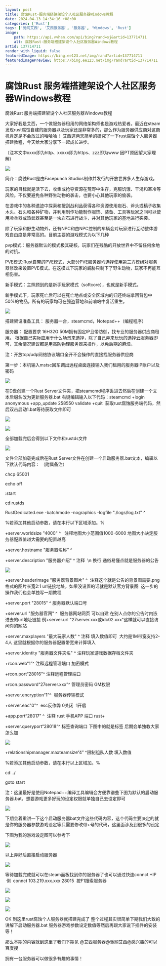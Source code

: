 ```yaml
---
layout: post
title: 腐蚀Rust-服务端搭建架设个人社区服务器Windows教程
date: 2024-04-13 14:34:16 +08:00
categories: ['Rust']
tags: ['驰网艾西', '艾西服务器', '服务器', 'Windows', 'Rust']
image:
    path: https://api.vvhan.com/api/bing?rand=sj&artid=137714711
    alt: 腐蚀Rust-服务端搭建架设个人社区服务器Windows教程
artid: 137714711
render_with_liquid: false
featuredImage: https://bing.ee123.net/img/rand?artid=137714711
featuredImagePreview: https://bing.ee123.net/img/rand?artid=137714711
---
```


# 腐蚀Rust 服务端搭建架设个人社区服务器Windows教程

腐蚀Rust 服务端搭建架设个人社区服务器Windows教程

大家好我是艾西，一个做服务器租用的网络架构师也是游戏热爱者。最近在steam发现rust腐蚀自建的服务器以及玩家还是非常多的，那么作为服务器供应商对这商机肯定是不会放过的哈哈哈！ 艾西这两天简单的研究了一下rust腐蚀个人服务器搭建教程，今天给大家分享下一起成长进步。

（注本文中xxxx即为http、xxxxx即为https、zzz即为www 因PT原因望大家理解）

![](https://i-blog.csdnimg.cn/blog_migrate/0f9d632c89191864187f23a0900e3571.png)

简介：腐蚀Rust是由Facepunch Studios制作并发行的开放世界多人生存游戏。

玩家的目标就是活下去，收集或抢夺资源在荒野中生存，克服饥饿、干渴和寒冷等风险。不仅要避免各种野生动物的袭击，也要小心其他玩家的偷袭。

在游戏中的各种遗迹中探索和搜刮战利品获得各种资源使用岩石、斧头或稿子收集木头、石头和各种矿物，并利用制作功能制作服饰、装备、工具等玩家之间可以使用冷兵器或热武器甚至是一块岩石进行战斗，并对其他玩家的基地进行突袭。

除了玩家和野生动物外，还有NPC和由NPC控制的车辆会对玩家进行互动整体游戏自由度是非常高的。目前主要的游戏模式为以下几种

pvp模式：服务器默认的模式极其硬核，玩家们在残酷的开放世界中不留任何余地的对抗。

PVE模式:Rust自带的PVE模式，大部分PVE服务器均选择使用第三方模组对服务器修改来设置PVE模式。在这模式下玩家的威胁只剩下了野生动物，玩家不再能互相伤害。

新手模式：主照顾到的是新手玩家模式（softcore），也就是新手模式。

新手模式下，玩家死亡后可以在死亡地点或安全区域内的归还终端拿回背包中50%的物品。所有的玩家均可在强盗营地和前哨站中复活重生。

![](https://i-blog.csdnimg.cn/blog_migrate/e646c678e3dab847d613c77e324b08ad.png)

搭建架设准备工具：
服务器一台，steamcmd，Notepad++（编程程序）

服务器：
配置要求 16H32G 50M拥有固定IP且带防御，找专业的服务器供应商租用。 根据自己实际应用于什么场景来选择，除了自己弄来玩玩的选择云服务器即可，其余情况建议都是用高防物理服务器来操作，以免后期的麻烦。

注：开放tcp/udp网络协议端口全开不会操作的直接找服务器供应商

第一步：本机输入mstsc回车调出远程桌面连接输入我们租用的服务器IP账户以及密码

![](https://i-blog.csdnimg.cn/blog_migrate/e26ccb678a37963fa39369ee2f1a9ce8.png)

在D盘创建一个Rust Server文件夹，把steamcmd程序丢进去然后在创建一个文本后缀名改为更新服务器.bat 右键编辑输入以下代码：steamcmd +login anonymous +app\_update 258550 validate +quit  获取rust腐蚀服务端代码，然后双击启动1.bat等待获取文件即可

![](https://i-blog.csdnimg.cn/blog_migrate/63b21b4249b89dec956a8c25ef726a57.png)

![](https://i-blog.csdnimg.cn/blog_migrate/98560e32200e1b30151ef886e49a75f1.png)

全部加载完后会得到以下文件和rustds文件

![](https://i-blog.csdnimg.cn/blog_migrate/61275ad138c71d419e75efcd37613c6f.png)

文件全部加载完成后在Rust Server文件在创建一个启动服务器.bat文本，编辑以下默认代码内容： （附属备注）

chcp 65001

echo off

:start

cd rustds

RustDedicated.exe -batchmode -nographics -logfile "./logs/log.txt" ^

%若添加其他启动参数，请在本行以下区域添加。%

+server.worldsize "4000" ^   注释地图大小范围值1000-6000 地图大小决定服务器配置值越大需要的配置越高

+server.hostname "服务器名称" ^

+server.description "服务器介绍" ^ 注释  \n 换行 通俗易懂点就是服务器的公告

![](https://i-blog.csdnimg.cn/blog_migrate/c72e97dad9cbd3c367cfddeccee6f608.png)

+server.headerimage "服务器背景图片" ^  注释这个就是公告的背景图需要.png格式的图片长宽2:1 url链接地址，如果没设置的话就是默认官方背景图  这一步的操作我们也会单独写一期教程

+server.port "28015" ^ 服务器默认端口号

+server.url "服务器官网" ^  服务器网站网页 可以自建 在别人点你的公告时内嵌进去的url地址链接 例+server.url "27server.xxx或idc02.xxx"这样就可以直接访问你的网站

+server.maxplayers "最大玩家人数" ^ 注释 填入数值即可  大约是1M带宽支持2-4人 这里就根据你的服务器配置带宽来计算填入

+server.identity "服务器文件夹名" ^ 注释玩家游戏数据存档文件夹

+rcon.web“1”^ 注释远程管理端口 加密模式

+rcon.port“28016”^ 注释远程管理端口

+rcon.password“27server.xxx”^ 管理员密码 GM权限

+server.encryption“1”^  服务器传输模式

+server.eac"0”^  esc反作弊 0关闭  1开启

+app.port“28017” ^  注释 rust 手机APP 端口 rust+

+server.queryport“28018”^ 标签查询端口 下图中的就是标签 后期会单独教大家怎么加

![](https://i-blog.csdnimg.cn/blog_migrate/920e4b10e4846787a3a5386f5bedadf6.png)

+relationshipmanager.maxteamsize“4” ^限制组队人数 填入数值

%若添加其他启动参数，请在本行以上区域加。%

cd ../

goto start

注：这里最好是使用Notepad++编译工具编辑会方便靠谱些下图为默认的启动服务器.bat，想要游戏更多好玩的设定权限就单独自己去设定即可

![](https://i-blog.csdnimg.cn/blog_migrate/97e8554f651c0b81fcc1967cfa35899e.png)

下期会着重讲一下这个启动服务器bat文件这些代码内容，这个代码主要决定的就是你的服务器参数游戏设定等只需要修改带+号的代码，这里面涉及到很多的设定

下图为我的游戏设定图可以参考下

![](https://i-blog.csdnimg.cn/blog_migrate/8098fb052e3738a8436cac001847311d.png)

以上弄好后直接启动服务器

![](https://i-blog.csdnimg.cn/blog_migrate/c5649ae948663ec69d9b2283eda16aa2.png)

等待加载完成就可以在steam面板找到你的服务器了也可以通过快连connct +IP  例  connct 103.219.xxx.xxx:28015  按F1搜索服务器

![](https://i-blog.csdnimg.cn/blog_migrate/4ded451b48d33bc6fbbd11d4026a31ff.png)

![](https://i-blog.csdnimg.cn/blog_migrate/b27226060858be32c27f3f60dbe2dcda.png)

![](https://i-blog.csdnimg.cn/blog_migrate/ae684479b29cf25cb9ea77c88c7359fc.png)

OK 到这里rust腐蚀个人服务器就搭建完成了 整个过程其实很简单下期我们大致的讲解下启动服务器.bat 服务器游戏参数设定数值等然后再跟大家说下插件的安装等！

那么本期的内容就到这里了我们下期见 @艾西服务器@驰网艾西@感兴趣的可以百度搜

拥有一台服务器可以做很多有趣的事情！